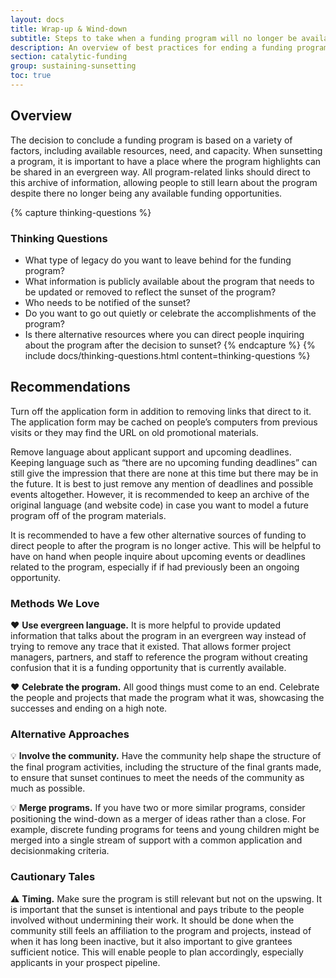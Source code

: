 ```yaml
---
layout: docs
title: Wrap-up & Wind-down
subtitle: Steps to take when a funding program will no longer be available.
description: An overview of best practices for ending a funding program. Provides recommended steps to take to provide prospective applicants with ample notification of the wind-down and ways to change program materials to reflect the legacy of the program as opposed to how to apply for funding. Useful for funders considering to sunset a program or make significant changes while still preserving the story of the existing program.
section: catalytic-funding
group: sustaining-sunsetting
toc: true
---
```


## Overview

The decision to conclude a funding program is based on a variety of factors, including available resources, need, and capacity. When sunsetting a program, it is important to have a place where the program highlights can be shared in an evergreen way. All program-related links should direct to this archive of information, allowing people to still learn about the program despite there no longer being any available funding opportunities.

{% capture thinking-questions %}
### Thinking Questions

* What type of legacy do you want to leave behind for the funding program?
* What information is publicly available about the program that needs to be updated or removed to reflect the sunset of the program?
* Who needs to be notified of the sunset?
* Do you want to go out quietly or celebrate the accomplishments of the program?
* Is there alternative resources where you can direct people inquiring about the program after the decision to sunset?
{% endcapture %}
{% include docs/thinking-questions.html content=thinking-questions %}

## Recommendations

Turn off the application form in addition to removing links that direct to it. The application form may be cached on people’s computers from previous visits or they may find the URL on old promotional materials.

Remove language about applicant support and upcoming deadlines. Keeping language such as “there are no upcoming funding deadlines” can still give the impression that there are none at this time but there may be in the future. It is best to just remove any mention of deadlines and possible events altogether. However, it is recommended to keep an archive of the original language (and website code) in case you want to model a future program off of the program materials.

It is recommended to have a few other alternative sources of funding to direct people to after the program is no longer active. This will be helpful to have on hand when people inquire about upcoming events or deadlines related to the program, especially if if had previously been an ongoing opportunity.

### Methods We Love

:heart: **Use evergreen language.** It is more helpful to provide updated information that talks about the program in an evergreen way instead of trying to remove any trace that it existed. That allows former project managers, partners, and staff to reference the program without creating confusion that it is a funding opportunity that is currently available.

:heart: **Celebrate the program.** All good things must come to an end. Celebrate the people and projects that made the program what it was, showcasing the successes and ending on a high note.

### Alternative Approaches

:bulb: **Involve the community.** Have the community help shape the structure of the final program activities, including the structure of the final grants made, to ensure that sunset continues to meet the needs of the community as much as possible.

:bulb: **Merge programs.** If you have two or more similar programs, consider positioning the wind-down as a merger of ideas rather than a close. For example, discrete funding programs for teens and young children might be merged into a single stream of support with a common application and decisionmaking criteria.

### Cautionary Tales

:warning: **Timing.** Make sure the program is still relevant but not on the upswing. It is important that the sunset is intentional and pays tribute to the people involved without undermining their work. It should be done when the community still feels an affiliation to the program and projects, instead of when it has long been inactive, but it also important to give grantees sufficient notice. This will enable people to plan accordingly, especially applicants in your prospect pipeline.
